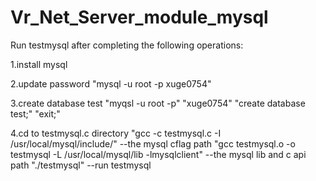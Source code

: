 # Vr_Net_Server_module_mysql

Run testmysql after completing the following operations:

1.install mysql

2.update password
"mysql -u root -p xuge0754"

3.create database test
"myqsl -u root -p"
"xuge0754"
"create database test;"
"exit;"

4.cd to testmysql.c directory
"gcc -c testmysql.c -I /usr/local/mysql/include/" --the mysql cflag path
"gcc testmysql.o -o testmysql -L /usr/local/mysql/lib -lmysqlclient" --the mysql lib and c api path
"./testmysql" --run testmysql
